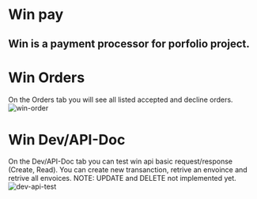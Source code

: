 # Win pay
## Win is a payment processor for porfolio project.
# Win Orders
On the Orders tab you will see all listed accepted and decline orders.
![win-order](https://user-images.githubusercontent.com/51460153/189507776-ebefba90-51f6-4f46-a0ef-1df147318166.png)
# Win Dev/API-Doc
On the Dev/API-Doc tab you can test win api basic request/response (Create, Read). You can create new transanction, retrive an envoince and retrive all envoices. NOTE: UPDATE and DELETE not implemented yet.
![dev-api-test](https://user-images.githubusercontent.com/51460153/189508126-bd5c76b4-8956-479a-afeb-5f41df588eb2.png)


